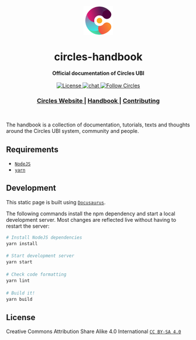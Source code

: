 <div align="center">
  <img width="80" src="https://raw.githubusercontent.com/CirclesUBI/.github/main/assets/logo.svg" />
</div>

<h1 align="center">circles-handbook</h1>

<div align="center">
 <strong>
   Official documentation of Circles UBI
 </strong>
</div>

<br />

<div align="center">
  <!-- Licence -->
  <a href="https://github.com/CirclesUBI/circles-handbook/blob/main/LICENSE">
    <img src="https://img.shields.io/github/license/CirclesUBI/circles-handbook?style=flat-square&color=%23cc1e66" alt="License" height="18">
  </a>
  <!-- Discourse -->
  <a href="https://aboutcircles.com/">
    <img src="https://img.shields.io/discourse/topics?server=https%3A%2F%2Faboutcircles.com%2F&style=flat-square&color=%23faad26" alt="chat" height="18"/>
  </a>
  <!-- Twitter -->
  <a href="https://twitter.com/CirclesUBI">
    <img src="https://img.shields.io/twitter/follow/circlesubi.svg?label=twitter&style=flat-square&color=%23f14d48" alt="Follow Circles" height="18">
  </a>
</div>

<div align="center">
  <h3>
    <a href="https://joincircles.net">
      Circles Website
    </a>
    <span> | </span>
    <a href="https://handbook.joincircles.net">
      Handbook
    </a>
    <span> | </span>
    <a href="https://github.com/CirclesUBI/.github/blob/main/CONTRIBUTING.md">
      Contributing
    </a>
  </h3>
</div>

<br/>

The handbook is a collection of documentation, tutorials, texts and thoughts around the Circles UBI system, community and people.

## Requirements

* [`NodeJS`]
* [`yarn`]

[`NodeJS`]: https://nodejs.org
[`yarn`]: https://yarnpkg.com

## Development

This static page is built using [`Docusaurus`].

The following commands install the npm dependency and start a local development server. Most changes are reflected live without having to restart the server:

```bash
# Install NodeJS dependencies
yarn install

# Start development server
yarn start

# Check code formatting
yarn lint

# Build it!
yarn build
```

[`Docusaurus`]: https://v2.docusaurus.io

## License

Creative Commons Attribution Share Alike 4.0 International [`CC BY-SA 4.0`]

[`CC BY-SA 4.0`]: LICENSE
